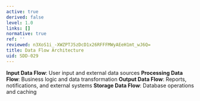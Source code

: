 ```yaml
---
active: true
derived: false
level: 1.0
links: []
normative: true
ref: ''
reviewed: n3XoS1i_-XWZPTJ5zDcD1x26RFFFMWyAEeH1mt_wJ6Q=
title: Data Flow Architecture
uid: SDD-029
---
```


**Input Data Flow**: User input and external data sources
**Processing Data Flow**: Business logic and data transformation
**Output Data Flow**: Reports, notifications, and external systems
**Storage Data Flow**: Database operations and caching